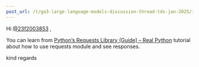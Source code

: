 ```yaml
---
post_url: /t/ga3-large-language-models-discussion-thread-tds-jan-2025/163247/36
---
```

Hi [@23f2003853](/u/23f2003853) ,

You can learn from [Python’s Requests Library (Guide) – Real Python](https://realpython.com/python-requests/) tutorial about how to use requests module and see responses.

kind regards